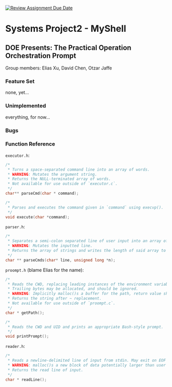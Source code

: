 [![Review Assignment Due Date](https://classroom.github.com/assets/deadline-readme-button-22041afd0340ce965d47ae6ef1cefeee28c7c493a6346c4f15d667ab976d596c.svg)](https://classroom.github.com/a/Tfg6waJb)
# Systems Project2 - MyShell

## DOE Presents: The Practical Operation Orchestration Prompt

Group members: Elias Xu, David Chen, Otzar Jaffe

### Feature Set
none, yet...

### Unimplemented
everything, for now...

### Bugs

### Function Reference
`executor.h`:
```c
/*
 * Turns a space-separated command line into an array of words.
 * WARNING: Mutates the argument string.
 * Returns the NULL-terminated array of words.
 * Not available for use outside of `executor.c`.
 */
char** parseCmd(char * command);

/*
 * Parses and executes the command given in `command` using execvp().
 */
void execute(char *command);
```

`parser.h`:
```c
/*
 * Separates a semi-colon separated line of user input into an array of strings.
 * WARNING: Mutates the inputted line.
 * Returns the array of strings and writes the length of said array to `n`.
 */
char ** parseCmds(char* line, unsigned long *n);
```

`proompt.h` (blame Elias for the name):
```c
/*
 * Reads the CWD, replacing leading instances of the environment variable $HOME with ~.
 * Trailing bytes may be allocated, and should be ignored.
 * WARNING: Implicitly malloc()s a buffer for the path, return value should be free()d.
 * Returns the string after ~ replacement.
 * Not available for use outside of `proompt.c`.
 */
char * getPath();

/*
 * Reads the CWD and UID and prints an appropriate Bash-style prompt.
 */
void printPrompt();
```
`reader.h`:
```c
/*
 * Reads a newline-delimited line of input from stdin. May exit on EOF if no buffered input is found.
 * WARNING: malloc()s a new block of data potentially larger than user input. Do not forget to free().
 * Returns the read line of input.
 */
char * readLine();
```
